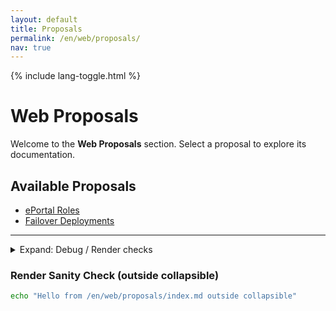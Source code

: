 ```yaml
---
layout: default
title: Proposals
permalink: /en/web/proposals/
nav: true
---
```


{% include lang-toggle.html %}

# Web Proposals

Welcome to the **Web Proposals** section. Select a proposal to explore its documentation.

## Available Proposals
- [ePortal Roles](./ePortal-roles/)
- [Failover Deployments](./failover-deployments/)

---

<details markdown="1">
  <summary>Expand: Debug / Render checks</summary>

Temporary collapsible to monitor styling and markdown processing.

```bash
echo "Hello from /en/web/proposals/index.md within collapsible"
ls -la
```
</details>

### Render Sanity Check (outside collapsible)

```bash
echo "Hello from /en/web/proposals/index.md outside collapsible"
```
